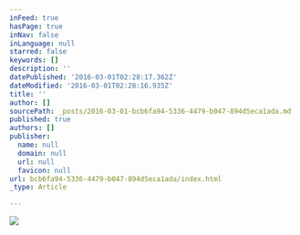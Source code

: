 ```yaml
---
inFeed: true
hasPage: true
inNav: false
inLanguage: null
starred: false
keywords: []
description: ''
datePublished: '2016-03-01T02:28:17.362Z'
dateModified: '2016-03-01T02:28:16.935Z'
title: ''
author: []
sourcePath: _posts/2016-03-01-bcb6fa94-5336-4479-b047-894d5eca1ada.md
published: true
authors: []
publisher:
  name: null
  domain: null
  url: null
  favicon: null
url: bcb6fa94-5336-4479-b047-894d5eca1ada/index.html
_type: Article

---
```

![](https://the-grid-user-content.s3-us-west-2.amazonaws.com/48ff91eb-e28b-47a4-9761-7c8b996f45bb.jpg)